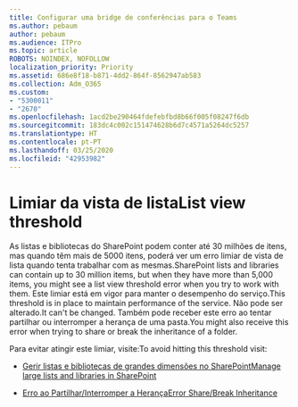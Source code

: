 ```yaml
---
title: Configurar uma bridge de conferências para o Teams
ms.author: pebaum
author: pebaum
ms.audience: ITPro
ms.topic: article
ROBOTS: NOINDEX, NOFOLLOW
localization_priority: Priority
ms.assetid: 686e8f18-b871-4dd2-864f-8562947ab583
ms.collection: Adm_O365
ms.custom:
- "5300011"
- "2670"
ms.openlocfilehash: 1acd2be290464fdefebfbd8b66f005f08247f6db
ms.sourcegitcommit: 183dc4c002c151474628b6d7c4571a5264dc5257
ms.translationtype: HT
ms.contentlocale: pt-PT
ms.lasthandoff: 03/25/2020
ms.locfileid: "42953982"
---
```

# <a name="list-view-threshold"></a><span data-ttu-id="81621-102">Limiar da vista de lista</span><span class="sxs-lookup"><span data-stu-id="81621-102">List view threshold</span></span>

<span data-ttu-id="81621-103">As listas e bibliotecas do SharePoint podem conter até 30 milhões de itens, mas quando têm mais de 5000 itens, poderá ver um erro limiar de vista de lista quando tenta trabalhar com as mesmas.</span><span class="sxs-lookup"><span data-stu-id="81621-103">SharePoint lists and libraries can contain up to 30 million items, but when they have more than 5,000 items, you might see a list view threshold error when you try to work with them.</span></span> <span data-ttu-id="81621-104">Este limiar está em vigor para manter o desempenho do serviço.</span><span class="sxs-lookup"><span data-stu-id="81621-104">This threshold is in place to maintain performance of the service.</span></span> <span data-ttu-id="81621-105">Não pode ser alterado.</span><span class="sxs-lookup"><span data-stu-id="81621-105">It can't be changed.</span></span> <span data-ttu-id="81621-106">Também pode receber este erro ao tentar partilhar ou interromper a herança de uma pasta.</span><span class="sxs-lookup"><span data-stu-id="81621-106">You might also receive this error when trying to share or break the inheritance of a folder.</span></span>

<span data-ttu-id="81621-107">Para evitar atingir este limiar, visite:</span><span class="sxs-lookup"><span data-stu-id="81621-107">To avoid hitting this threshold visit:</span></span>

- [<span data-ttu-id="81621-108">Gerir listas e bibliotecas de grandes dimensões no SharePoint</span><span class="sxs-lookup"><span data-stu-id="81621-108">Manage large lists and libraries in SharePoint</span></span>](https://support.office.com/article/manage-large-lists-and-libraries-in-sharepoint-b8588dae-9387-48c2-9248-c24122f07c59)

- [<span data-ttu-id="81621-109">Erro ao Partilhar/Interromper a Herança</span><span class="sxs-lookup"><span data-stu-id="81621-109">Error Share/Break Inheritance</span></span>](https://docs.microsoft.com/SharePoint/troubleshoot/lists-and-libraries/error-share-break-inheritance)
